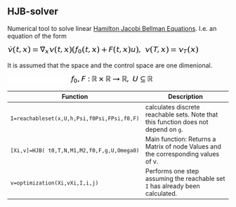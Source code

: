 ## HJB-solver

Numerical tool to solve linear [Hamilton Jacobi Bellman Equations](https://en.wikipedia.org/wiki/Hamilton%E2%80%93Jacobi%E2%80%93Bellman_equation). I.e. an equation of the form

![\dot{v}(t,x)=\nabla_xv(t,x)(f_0(t,x)+F(t,x)u), \ v(T,x)=v_T(x)](pictures/HJB.jpg)


It is assumed that the space and the control space are one dimenional.

![f_0,F:\mathbb{R}\times \mathbb{R} \rightarrow \mathbb{R},\ U\subseteq \mathbb{R} ](pictures/f0-f.jpg)

Function  | Description
------------- | -------------
`I=reachableset(x,U,h,Psi,f0Psi,FPsi,f0,F)`  | calculates discrete reachable sets. Note that this function does not depend on `g`.
`[Xi,v]=HJB( t0,T,N,M1,M2,f0,F,g,U,Omega0)`   | Main function: Returns a Matrix of node Values and the corresponding values of v.
`v=optimization(Xi,vXi,I,i,j)` | Performs one step assuming the reachable set `I` has already been calculated.

